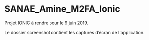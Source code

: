 # SANAE_Amine_M2FA_Ionic
Projet IONIC à rendre pour le 9 juin 2019.

Le dossier screenshot contient les captures d'écran de l'application.
